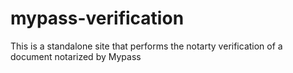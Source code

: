 # mypass-verification
This is a standalone site that performs the notarty verification of a document notarized by Mypass
